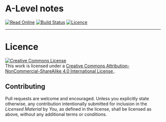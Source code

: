 # A-Level notes
[![Read Online](https://img.shields.io/badge/read-online-blue.svg)](https://adotinthevoid.github.io/a-level-notes/)
[![Build Status](https://travis-ci.com/aDotInTheVoid/a-level-notes.svg?token=Arzdm9DP1WBMz6GgQyEj&branch=master)](https://travis-ci.com/aDotInTheVoid/a-level-notes)
[![Licence](https://img.shields.io/badge/licence-CC%20BY--NC--SA%204.0-green.svg)](https://creativecommons.org/licenses/by-nc-sa/4.0/)
***


# Licence

<a rel="license" href="http://creativecommons.org/licenses/by-nc-sa/4.0/">
    <img alt="Creative Commons License" style="border-width:0" src="https://i.creativecommons.org/l/by-nc-sa/4.0/88x31.png" />
</a>
<br />
This work is licensed under a 
    <a rel="license" href="http://creativecommons.org/licenses/by-nc-sa/4.0/">
Creative Commons Attribution-NonCommercial-ShareAlike 4.0 International License
                                                                                                                                                                </a>.

## Contributing

Pull requests are welcome and encouraged.
Unless you explicitly state otherwise, any contribution intentionally submitted for inclusion in the _Licensed Material_  by _You_,
as defined in the license, shall be licensed as above, without any additional terms or conditions.
